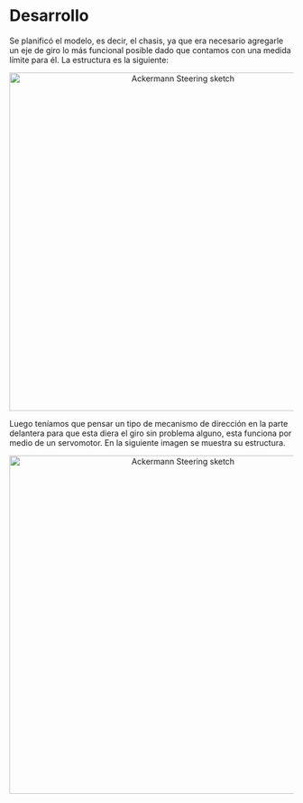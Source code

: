 <h1>Desarrollo</h1>
<p>Se planificó el modelo, es decir, el chasis, ya que era necesario agregarle un eje de giro lo más funcional posible dado que contamos con una medida límite para él. La estructura es la siguiente:</p>

 <p align="center">
  <img src="https://github.com/MVP-16/MVP_FTR/blob/main/Desarrollo/img1.jpeg" alt="Ackermann Steering sketch" width="600" />
</p>

<p>Luego teníamos que pensar un tipo de mecanismo de dirección en la parte delantera para que esta diera el giro sin problema alguno, esta funciona por medio de un servomotor. En la siguiente imagen se muestra su estructura.</p>

 <p align="center">
  <img src="https://github.com/MVP-16/MVP_FTR/blob/main/Desarrollo/img2.jpeg" alt="Ackermann Steering sketch" width="600" />
</p>
